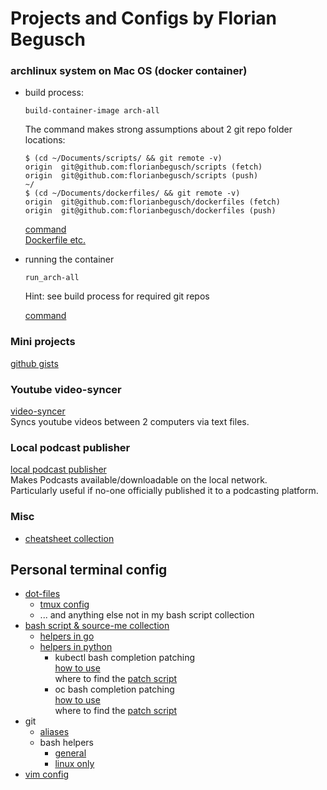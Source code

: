 # Projects and Configs by Florian Begusch

### archlinux system on Mac OS (docker container)  
* build process:  
  
  ```
  build-container-image arch-all
  ```

  The command makes strong assumptions about 2 git repo
  folder locations:

  ```
  $ (cd ~/Documents/scripts/ && git remote -v)
  origin  git@github.com:florianbegusch/scripts (fetch)
  origin  git@github.com:florianbegusch/scripts (push)
  ~/
  $ (cd ~/Documents/dockerfiles/ && git remote -v)
  origin  git@github.com:florianbegusch/dockerfiles (fetch)
  origin  git@github.com:florianbegusch/dockerfiles (push)
  ```

  [command](https://github.com/florianbegusch/scripts/blob/master/bin/build-container-image)  
  [Dockerfile etc.](https://github.com/florianbegusch/dockerfiles/tree/master/arch-all)

* running the container

  ```
  run_arch-all
  ```

  Hint: see build process for required git repos

  [command](https://github.com/florianbegusch/scripts/blob/master/bin/run_arch-all)

### Mini projects

[github gists](https://gist.github.com/search?q=user%3Aflorianbegusch+%22mini-project%22&ref=searchresults)


### Youtube video-syncer

[video-syncer](https://github.com/florianbegusch/golang-tools/tree/master/video-syncer)  
Syncs youtube videos between 2 computers via text files.

### Local podcast publisher  

[local podcast publisher](https://github.com/florianbegusch/local-podcast-publisher)  
Makes Podcasts available/downloadable on the local network.  
Particularly useful if no-one officially published it to a podcasting platform.

### Misc

* [cheatsheet collection](https://github.com/florianbegusch/cheatsheets)

## Personal terminal config

* [dot-files](https://github.com/florianbegusch/dot-files)
  * [tmux config](https://github.com/florianbegusch/dot-files/blob/master/.tmux.conf)
  * ... and anything else not in my bash script collection
* [bash script & source-me collection](https://github.com/florianbegusch/scripts)
  * [helpers in go](https://github.com/florianbegusch/golang-tools)
  * [helpers in python](https://github.com/florianbegusch/python-tools)
    * kubectl bash completion patching  
      [how to use](https://github.com/florianbegusch/dot-files/blob/4e18b3dce989972213431b57d096b3b6ca10d3d0/.bashrc#L124)  
      where to find the [patch script](https://github.com/florianbegusch/python-tools/tree/master/kubectl-client)
    * oc bash completion patching  
      [how to use](https://github.com/florianbegusch/dot-files/blob/4e18b3dce989972213431b57d096b3b6ca10d3d0/.bashrc#L137)  
      where to find the [patch script](https://github.com/florianbegusch/python-tools/tree/master/oc-client)
* git
  * [aliases](https://github.com/florianbegusch/dot-files/blob/a2e4b1cc6bfe470d1c75760cb59665fec2b5c1ca/.gitconfig#L13)
  * bash helpers
    * [general](https://github.com/florianbegusch/scripts/blob/3ac0081bbf178b4f9e630513e51c87bd8eee7527/source-me/posix-compliant-shells.sh#L589)
    * [linux only](https://github.com/florianbegusch/scripts/blob/703963f7ace80a5b61e182b09cb0884e547be436/source-me/linux/posix-compliant-shells.sh#L179)
* [vim config](https://github.com/florianbegusch/vim-config)
